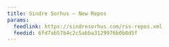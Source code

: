 ```yaml
---
title: Sindre Sorhus — New Repos
params:
  feedlink: https://sindresorhus.com/rss-repos.xml
  feedid: 6fd7ab57b4c2c5abba3129976b0b8d5f
---
```

